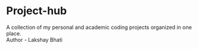 # Project-hub
A collection of my personal and academic coding projects organized in one place.
<br>
Author - Lakshay Bhati

